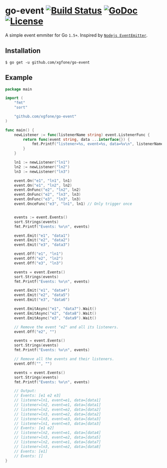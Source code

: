 # go-event [![Build Status](https://github.com/xgfone/go-event/actions/workflows/go.yml/badge.svg)](https://github.com/xgfone/go-event/actions/workflows/go.yml) [![GoDoc](https://godoc.org/github.com/xgfone/go-event?status.svg)](http://godoc.org/github.com/xgfone/go-event) [![License](https://img.shields.io/badge/License-Apache%202.0-blue.svg?style=flat-square)](https://raw.githubusercontent.com/xgfone/go-event/master/LICENSE)

A simple event emmiter for Go `1.5+`. Inspired by [`Nodejs EventEmitter`](https://nodejs.org/api/event.html).

## Installation

```shell
$ go get -u github.com/xgfone/go-event
```

## Example

```go
package main

import (
	"fmt"
	"sort"

	"github.com/xgfone/go-event"
)

func main() {
	newListener := func(listenerName string) event.ListenerFunc {
		return func(event string, data ...interface{}) {
			fmt.Printf("listener=%s, event=%s, data=%v\n", listenerName, event, data)
		}
	}

	ln1 := newListener("ln1")
	ln2 := newListener("ln2")
	ln3 := newListener("ln3")

	event.On("e1", "ln1", ln1)
	event.On("e1", "ln2", ln2)
	event.OnFunc("e2", "ln2", ln2)
	event.OnFunc("e2", "ln3", ln3)
	event.OnFunc("e3", "ln3", ln3)
	event.OnceFunc("e3", "ln1", ln1) // Only trigger once


	events := event.Events()
	sort.Strings(events)
	fmt.Printf("Events: %v\n", events)

	event.Emit("e1", "data1")
	event.Emit("e2", "data2")
	event.Emit("e3", "data3")

	event.Off("e1", "ln1")
	event.Off("e2", "ln2")
	event.Off("e3", "ln3")

	events = event.Events()
	sort.Strings(events)
	fmt.Printf("Events: %v\n", events)

	event.Emit("e1", "data4")
	event.Emit("e2", "data5")
	event.Emit("e3", "data6")

	event.EmitAsync("e1", "data7").Wait()
	event.EmitAsync("e2", "data8").Wait()
	event.EmitAsync("e3", "data9").Wait()

	// Remove the event "e2" and all its listeners.
	event.Off("e2", "")

	events = event.Events()
	sort.Strings(events)
	fmt.Printf("Events: %v\n", events)

	// Remove all the events and their listeners.
	event.Off("", "")

	events = event.Events()
	sort.Strings(events)
	fmt.Printf("Events: %v\n", events)

	// Output:
	// Events: [e1 e2 e3]
	// listener=ln1, event=e1, data=[data1]
	// listener=ln2, event=e1, data=[data1]
	// listener=ln2, event=e2, data=[data2]
	// listener=ln3, event=e2, data=[data2]
	// listener=ln3, event=e3, data=[data3]
	// listener=ln1, event=e3, data=[data3]
	// Events: [e1 e2]
	// listener=ln2, event=e1, data=[data4]
	// listener=ln3, event=e2, data=[data5]
	// listener=ln2, event=e1, data=[data7]
	// listener=ln3, event=e2, data=[data8]
	// Events: [e1]
	// Events: []
}
```
